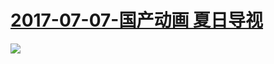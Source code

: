 # [2017-07-07-国产动画 夏日导视](http://www.bilibili.com/blackboard/topic/activity-SklzzSXNb.html)
![](https://bilicover2017.github.io/iOS/2017-07-07.jpg)